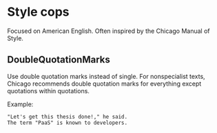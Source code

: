 # Style cops

Focused on American English.
Often inspired by the Chicago Manual of Style.

## DoubleQuotationMarks

Use double quotation marks instead of single.
For nonspecialist texts, Chicago recommends double quotation marks for everything except quotations within quotations.

Example:

```text
"Let's get this thesis done!," he said.
The term "PaaS" is known to developers.
```
